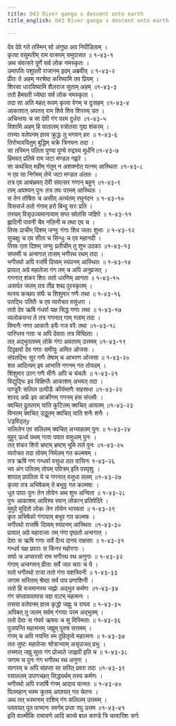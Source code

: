 ```yaml
---
title: 043 River ganga s descent onto earth
title_english: 043 River ganga s descent onto earth

---
```

देव देवे गते तस्मिन् सो अंगुष्ठ अग्र निपीडिताम् ।  
कृत्वा वसुमतीम् राम वत्सरम् समुपासत ॥ १-४३-१  
अथ संवत्सरे पूर्णे सर्व लोक नमस्कृतः ।  
उमापतिः पशुपती राजानम् इदम् अब्रवीत् ॥ १-४३-२  
प्रीतः ते अहम् नरश्रेष्ठ करिष्यामि तव प्रियम् ।  
शिरसा धारयिष्यामि शैलराज सुताम् अहम् ॥१-४३-३  
ततो हैमवती ज्येष्ठा सर्व लोक नमस्कृता ।  
तदा सा अति महत् रूपम् कृत्वा वेगम् च दुःसहम् ॥१-४३-४  
आकाशात् अपतत् राम शिवे शिव शिरस्य् उत ।  
अचिन्तयः च सा देवी गंग परम दुर्धरा ॥१-४३-५  
विशामि अहम् हि पातालम् स्त्रोतसा गृह्य शंकरम् ।  
तस्याः वलेपनम् ज्ञत्व क्रुद्धः तु भगवन् हरः ॥ १-४३-६  
तिरोभावयितुम् बुद्धिम् चक्रे त्रिनयनः तदा ।  
सा तस्मिन् पतिता पुण्या पुण्ये रुद्रस्य मूर्धनि॥१-४३-७  
हिमवत् प्रतिमे राम जटा मण्डल गह्वरे ।  
सा कथंचित् महीम् गंतुम् न अशक्नोत् यत्नम् आस्थिता ॥१-४३-८  
न एव सा निर्गमम् लेभे जटा मण्डल अंततः ।  
तत्र एव आबंभ्रमत् देवी संवत्सर गणान् बहून् ॥१-४३-९  
ताम् अपश्यन् पुनः तत्र तपः परमम् आस्थितः ।  
स तेन तोषितः च असीत् अत्यंतम् रघुनंदन ॥ १-४३-१०  
विससर्ज ततो गंगाम् हरो बिन्दु सरः प्रति ।  
तस्यम् विसृउज्यमानायाम् सप्त स्रोतंसि जज्ञिरे ॥ १-४३-११  
ह्लादिनी पावनी चैव नलिनी च तथा एव च ।  
तिस्रः प्राचीम् दिशम् जग्मुः गंगाः शिव जलाः शुभाः ॥ १-४३-१२  
सुचक्षुः च एव सीता च सिन्धुः च एव महानदी ।  
तिस्रः एता दिशम् जग्मुः प्रतीचीम् तु शुभ उदकाः ॥१-४३-१३  
सप्तमी च अन्वगात् तासम् भगीरथ रथम् तदा ।  
भगीरथो अपि रजर्षि दिव्यम् स्यंदनम् आस्थितः ॥ १-४३-१४  
प्रायात् अग्रे महातेजा गंग तम् च अपि अनुव्रजत् ।  
गगनात् शंकर शिरः ततो धरणिम् आगता ॥ १-४३-१५  
असर्पत जलम् तत्र तीव्र शब्द पुरस्कृतम् ।  
मत्स्य कच्छप संघैः च शिशुमार गणैः तथा ॥ १-४३-१६  
पतद्भिः पतितैः च एव व्यरोचत वसुंधरा ।  
ततो देव ऋषि गंधर्वा यक्ष सिद्ध गणाः तथा ॥ १-४३-१७  
व्यलोकयन्त ते तत्र गगनात् गाम् गताम् तदा ।  
विमानैः नगर आकारैः हयैः गज वरैः तथा ॥१-४३-१८  
पारिप्लव गताः च अपि देवताः तत्र विष्ठिताः ।  
तत् अद्भुततमम् लोके गंगा अवतरम् उत्तमम् ॥१-४३-१९  
दिदृक्षवो देव गणाः समीयुः अमित ओजसः ।  
संपतद्भिः सुर गणैः तेषाम् च आभरण ओजसा ॥ १-४३-२०  
शत आदित्यम् इव आभाति गगनम् गत तोयदम् ।  
शिंशुमार उरग गणैः मीनैः अपि च चंचलैः ॥ १-४३-२१  
विद्युद्भिः इव विक्षिप्तैः आकाशम् अभवत् तदा ।  
पाण्डुरैः सलिल उत्पीडैः कीर्यमाणैः सहस्रधा ॥१-४३-२२  
शारद अभ्रैः इव आक्रीणम् गगनम् हंस संप्लवैः ।  
क्वचित् द्रुततरम् याति कुटिलम् क्वचित् आयतम् ॥१-४३-२३  
विनतम् क्वचित् उद्धूतम् क्वचित् याति शनैः शनैः ।  
Vइविद्ल्y  
सलिलेन एव सलिलम् क्वचित् अभ्याहतम् पुनः ॥ १-४३-२४  
मुहुर् ऊर्ध्व पथम् गत्वा पपात वसुधाम् पुनः ।  
तत् शंकर शिरो भ्रष्टम् भ्रष्टम् भूमि तले पुनः ॥१-४३-२५  
व्यरोचत तदा तोयम् निर्मलम् गत कल्मषम् ।  
तत्र ऋषि गण गन्धर्वा वसुधा तल वासिनः १-४३-२६  
भव अंग पतितम् तोयम् पवित्रम् इति पस्पृशुः ।  
शापात् प्रपतिता ये च गगनात् वसुधा तलम् ॥१-४३-२७  
कृत्वा तत्र अभिषेकम् ते बभूवुः गत कल्मषाः ।  
धूत पापाः पुनः तेन तोयेन अथ शुभ अन्विता ॥ १-४३-२८  
पुनः आकाशम् आविश्य स्वान् लोकान् प्रतिपेदिरे ।  
मुमुदे मुदितो लोकः तेन तोयेन भास्वता ॥ १-४३-२९  
कृत अभिषेको गंगायाम् बभूव गत कल्मषः ।  
भगीरथो राजर्षिः दिव्यम् स्यंदनम् आस्थितः ॥१-४३-३०  
प्रायात् अग्रे महाराजाः तम् गंगा पृष्ठतो अन्वगात् ।  
देवाः स ऋषि गणाः सर्वे दैत्य दानव राक्षसाः ॥ १-४३-३१  
गन्धर्व यक्ष प्रवराः स किंनर महोरगाः ।  
सर्पाः च अप्सरसो राम भगीरथ रथ अनुगाः ॥ १-४३-३२  
गंगाम् अन्वगमन् प्रीताः सर्वे जल चराः च ये ।  
यतो भगीरथो राजा ततो गंगा यशस्विनी ॥ १-४३-३३  
जगाम सरिताम् श्रेष्ठा सर्व पाप प्रणाशिनी ।  
ततो हि यजमानस्य जह्नोः अद्भुत कर्मणः ॥१-४३-३४  
गंग संप्लावयामास यज्ञ वाटम् महत्मनः ।  
तसया वलेपनम् ज्ञत्व कृद्धो जह्नुः च राघव ॥ १-४३-३५  
अपिबत् तु जलम् सर्वम् गंगयाः परम अद्भुतम् ।  
ततो देवाः स गंघर्व ऋषयः च सु विस्मिताः ॥ १-४३-३६  
पूजयन्ति महत्मनम् जह्नुम् पुरुष सत्तमम् ।  
गंगम् च अपि नयन्ति स्म दुहितृत्वे महात्मनः ॥ १-४३-३७  
ततः तुष्टः महातेजाः श्रोत्राभ्याम् असृउजत् प्रभुः ।  
तस्मात् जह्नु सुता गंग प्रोच्यते जाह्नवी इति च ॥ १-४३-३८  
जगाम च पुनः गंग भगीरथ रथ अनुगा ।  
सागरम् च अपि संप्रप्ता सा सरित् प्रवरा तदा ॥१-४३-३९  
रसातलम् उपागच्छत् सिद्ध्यर्थम् तस्य कर्मणः ।  
भगीरथो अपि रजार्षि गंगम् आदाय यत्नतः ॥ १-४३-४०  
पितमहान् भस्म क्रुतम् अपश्यत् गत चेतनः ।  
अथ तत् भस्मनाम् राशिम् गंग सलिलम् उत्तमम् ।  
प्लावयत् पूत पाप्मानः स्वर्गम् प्रप्ता रघु उत्तम ॥१-४३-४१  
इति वाल्मीकि रामायणे आदि काव्ये बाल काण्डे त्रि चत्वारिंशः सर्गः